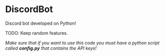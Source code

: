 # DiscordBot

Discord bot developed on Python!

TODO: Keep random features. 

*Make sure that if you want to use this code you must have a python script called **config.py** that contains the API keys!*
